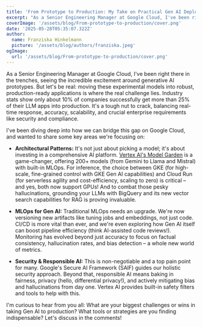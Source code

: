 ```yaml
---
title: 'From Prototype to Production: My Take on Practical Gen AI Deployments on Google Cloud'
excerpt: "As a Senior Engineering Manager at Google Cloud, I've been right there in the trenches, seeing the incredible excitement around generative AI prototypes. But let's be real: moving these experimental models into robust, production-ready applications is where the real challenge lies."
coverImage: '/assets/blog/From-prototype-to-production/cover.png'
date: '2025-05-28T05:35:07.322Z'
author:
  name: Franziska Hinkelmann
  picture: '/assets/blog/authors/franziska.jpeg'
ogImage:
  url: '/assets/blog/From-prototype-to-production/cover.png'
---
```


As a Senior Engineering Manager at Google Cloud, I've been right there in the trenches, seeing the incredible excitement around generative AI prototypes. But let's be real: moving these experimental models into robust, production-ready applications is where the real challenge lies. Industry stats show only about 10% of companies successfully get more than 25% of their LLM apps into production. It's a tough nut to crack, balancing real-time response, accuracy, scalability, and crucial enterprise requirements like security and compliance.

I've been diving deep into how we can bridge this gap on Google Cloud, and wanted to share some key areas we're focusing on:

* **Architectural Patterns:** It's not just about picking a model; it's about investing in a comprehensive AI platform. [Vertex AI's Model Garden](https://cloud.google.com/vertex-ai/generative-ai/docs/model-garden/explore-models?utm_campaign=CDR_0x79ffd047_awareness&utm_medium=external&utm_source=blog) is a game-changer, offering 200+ models (from Gemini to Llama and Mistral) with built-in MLOps. For inference, the choice between GKE (for high-scale, fine-grained control with GKE Gen AI capabilities) and Cloud Run (for serverless agility and cost-efficiency, scaling to zero) is critical – and yes, both now support GPUs! And to combat those pesky hallucinations, grounding your LLMs with BigQuery and its new vector search capabilities for RAG is proving invaluable.

* **MLOps for Gen AI:** Traditional MLOps needs an upgrade. We're now versioning new artifacts like tuning jobs and embeddings, not just code. CI/CD is more vital than ever, and we're even exploring how Gen AI itself can boost pipeline efficiency (think AI-assisted code reviews!). Monitoring has evolved beyond just accuracy to focus on factual consistency, hallucination rates, and bias detection – a whole new world of metrics.

* **Security & Responsible AI:** This is non-negotiable and a top pain point for many. Google's Secure AI Framework (SAIF) guides our holistic security approach. Beyond that, responsible AI means baking in fairness, privacy (hello, differential privacy!), and actively mitigating bias and hallucinations from day one. Vertex AI provides built-in safety filters and tools to help with this.


I'm curious to hear from you all: What are your biggest challenges or wins in taking Gen AI to production? What tools or strategies are you finding indispensable? Let's discuss in the comments!
